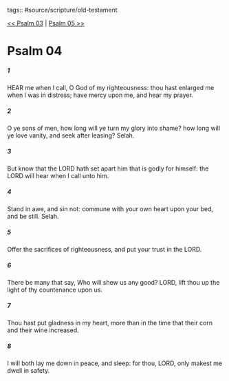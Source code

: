 tags:: #source/scripture/old-testament

[<< Psalm 03](old-testament/19_Psalms/Psalm_03.md) | [Psalm 05 >>](old-testament/19_Psalms/Psalm_05.md)

# Psalm 04

##### 1

HEAR me when I call, O God of my righteousness: thou hast enlarged me when I was in distress; have mercy upon me, and hear my prayer.

##### 2

O ye sons of men, how long will ye turn my glory into shame? how long will ye love vanity, and seek after leasing? Selah.

##### 3

But know that the LORD hath set apart him that is godly for himself: the LORD will hear when I call unto him.

##### 4

Stand in awe, and sin not: commune with your own heart upon your bed, and be still. Selah.

##### 5

Offer the sacrifices of righteousness, and put your trust in the LORD.

##### 6

There be many that say, Who will shew us any good? LORD, lift thou up the light of thy countenance upon us.

##### 7

Thou hast put gladness in my heart, more than in the time that their corn and their wine increased.

##### 8

I will both lay me down in peace, and sleep: for thou, LORD, only makest me dwell in safety.

